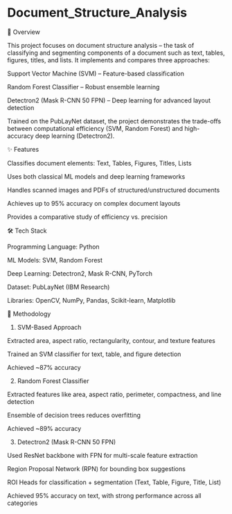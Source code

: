 # Document_Structure_Analysis
📌 Overview

This project focuses on document structure analysis – the task of classifying and segmenting components of a document such as text, tables, figures, titles, and lists. It implements and compares three approaches:

Support Vector Machine (SVM) – Feature-based classification

Random Forest Classifier – Robust ensemble learning

Detectron2 (Mask R-CNN 50 FPN) – Deep learning for advanced layout detection

Trained on the PubLayNet dataset, the project demonstrates the trade-offs between computational efficiency (SVM, Random Forest) and high-accuracy deep learning (Detectron2).

✨ Features

Classifies document elements: Text, Tables, Figures, Titles, Lists

Uses both classical ML models and deep learning frameworks

Handles scanned images and PDFs of structured/unstructured documents

Achieves up to 95% accuracy on complex document layouts

Provides a comparative study of efficiency vs. precision

🛠️ Tech Stack

Programming Language: Python

ML Models: SVM, Random Forest

Deep Learning: Detectron2, Mask R-CNN, PyTorch

Dataset: PubLayNet (IBM Research)

Libraries: OpenCV, NumPy, Pandas, Scikit-learn, Matplotlib

🔬 Methodology
1. SVM-Based Approach

Extracted area, aspect ratio, rectangularity, contour, and texture features

Trained an SVM classifier for text, table, and figure detection

Achieved ~87% accuracy

2. Random Forest Classifier

Extracted features like area, aspect ratio, perimeter, compactness, and line detection

Ensemble of decision trees reduces overfitting

Achieved ~89% accuracy

3. Detectron2 (Mask R-CNN 50 FPN)

Used ResNet backbone with FPN for multi-scale feature extraction

Region Proposal Network (RPN) for bounding box suggestions

ROI Heads for classification + segmentation (Text, Table, Figure, Title, List)

Achieved 95% accuracy on text, with strong performance across all categories
